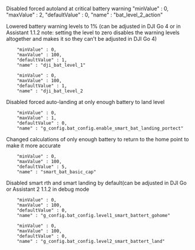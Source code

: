 Disabled forced autoland at critical battery warning 
		"minValue" : 0,
		"maxValue" : 2,
		"defaultValue" : 0,
		"name" : "bat_level_2_action"

Lowered battery warning levels to 1% (can be adjusted in DJI Go 4 or in Assistant 1.1.2 note: setting the level to zero disables the warning levels altogether and makes it so they can't be adjusted in DJI Go 4)

		"minValue" : 0,
		"maxValue" : 100,
		"defaultValue" : 1,
		"name" : "dji_bat_level_1"
		
		"minValue" : 0,
		"maxValue" : 100,
		"defaultValue" : 1,
		"name" : "dji_bat_level_2
		
Disabled forced auto-landing at only enough battery to land level

		"minValue" : 0,
		"maxValue" : 1,
		"defaultValue" : 0,
		"name" : "g_config.bat_config.enable_smart_bat_landing_portect"

Changed calculations of only enough battery to return to the home point to make it more accurate

		"minValue" : 0,
		"maxValue" : 100,
		"defaultValue" : 5,
		"name" : "smart_bat_basic_cap"
		
Disabled smart rth and smart landing by default(can be adjusted in DJI Go or Assistant 2 1.1.2 in debug mode

		"minValue" : 0,
		"maxValue" : 100,
		"defaultValue" : 0,
		"name" : "g_config.bat_config.level1_smart_battert_gohome"
	
		"minValue" : 0,
		"maxValue" : 100,
		"defaultValue" : 0,
		"name" : "g_config.bat_config.level2_smart_battert_land"
